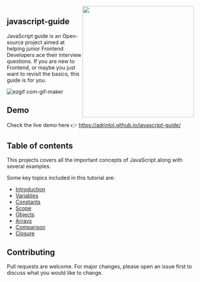 <img align="right" src="https://upload.wikimedia.org/wikipedia/commons/thumb/9/99/Unofficial_JavaScript_logo_2.svg/1024px-Unofficial_JavaScript_logo_2.svg.png" width="300"/>


## javascript-guide

JavaScript guide is an Open-source project aimed at helping junior Frontend Developers ace their interview questions. If you are new to Frontend, or maybe you just want to revisit the basics, this guide is for you.

![ezgif com-gif-maker](https://user-images.githubusercontent.com/48876996/102694409-4d754700-423a-11eb-9615-af0f6e70d450.gif)

## Demo

Check the live demo here 👉️ https://adrinlol.github.io/javascript-guide/

## Table of contents

This projects covers all the important concepts of JavaScript along with several examples.

Some key topics included in this tutorial are:
 
- [Introduction](https://adrinlol.github.io/javascript-guide/#Introduction)
- [Variables](https://adrinlol.github.io/javascript-guide/#Variables)
- [Constants](https://adrinlol.github.io/javascript-guide/#Constants)
- [Scope](https://adrinlol.github.io/javascript-guide/#Scope)
- [Objects](https://adrinlol.github.io/javascript-guide/#Objects)
- [Arrays](https://adrinlol.github.io/javascript-guide/#Arrays)
- [Comparison](https://adrinlol.github.io/javascript-guide/#Comparison)
- [Closure](https://adrinlol.github.io/javascript-guide/#Closure)

## Contributing

Pull requests are welcome. For major changes, please open an issue first to discuss what you would like to change.
